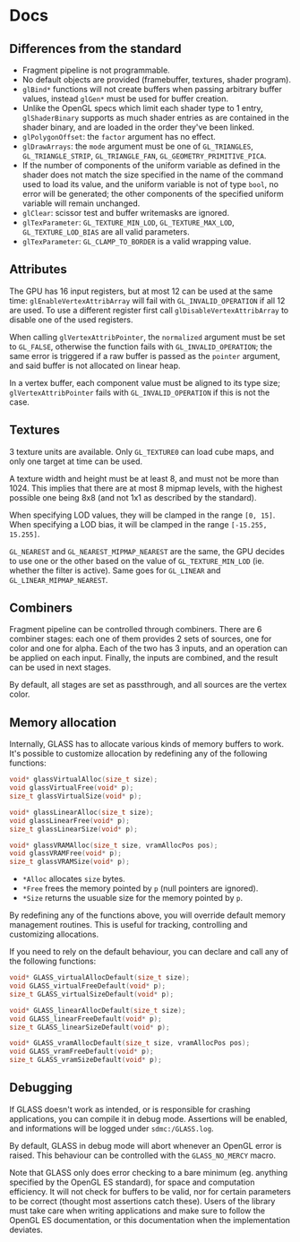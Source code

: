 # Docs

## Differences from the standard

- Fragment pipeline is not programmable.
- No default objects are provided (framebuffer, textures, shader program).
- `glBind*` functions will not create buffers when passing arbitrary buffer values, instead `glGen*` must be used for buffer creation.
- Unlike the OpenGL specs which limit each shader type to 1 entry, `glShaderBinary` supports as much shader entries as are contained in the shader binary, and are loaded in the order they've been linked.
- `glPolygonOffset`: the `factor` argument has no effect.
- `glDrawArrays`: the `mode` argument must be one of `GL_TRIANGLES`, `GL_TRIANGLE_STRIP`, `GL_TRIANGLE_FAN`, `GL_GEOMETRY_PRIMITIVE_PICA`.
- If the number of components of the uniform variable as defined in the shader does not match the size specified in the name of the command used to load its value, and the uniform variable is not of type `bool`, no error will be generated; the other components of the specified uniform variable will remain unchanged.
- `glClear`: scissor test and buffer writemasks are ignored.
- `glTexParameter`: `GL_TEXTURE_MIN_LOD`, `GL_TEXTURE_MAX_LOD`, `GL_TEXTURE_LOD_BIAS` are all valid parameters.
- `glTexParameter`: `GL_CLAMP_TO_BORDER` is a valid wrapping value.

## Attributes

The GPU has 16 input registers, but at most 12 can be used at the same time: `glEnableVertexAttribArray` will fail with `GL_INVALID_OPERATION` if all 12 are used. To use a different register first call `glDisableVertexAttribArray` to disable one of the used registers.

When calling `glVertexAttribPointer`, the `normalized` argument must be set to `GL_FALSE`, otherwise the function fails with `GL_INVALID_OPERATION`; the same error is triggered if a raw buffer is passed as the `pointer` argument, and said buffer is not allocated on linear heap.

In a vertex buffer, each component value must be aligned to its type size; `glVertexAttribPointer` fails with `GL_INVALID_OPERATION` if this is not the case.

## Textures

3 texture units are available. Only `GL_TEXTURE0` can load cube maps, and only one target at time can be used.

A texture width and height must be at least 8, and must not be more than 1024. This implies that there are at most 8 mipmap levels, with the highest possible one being 8x8 (and not 1x1 as described by the standard).

When specifying LOD values, they will be clamped in the range `[0, 15]`. When specifying a LOD bias, it will be clamped in the range `[-15.255, 15.255]`.

`GL_NEAREST` and `GL_NEAREST_MIPMAP_NEAREST` are the same, the GPU decides to use one or the other based on the value of `GL_TEXTURE_MIN_LOD` (ie. whether the filter is active). Same goes for `GL_LINEAR` and `GL_LINEAR_MIPMAP_NEAREST`.

## Combiners

Fragment pipeline can be controlled through combiners. There are 6 combiner stages: each one of them provides 2 sets of sources, one for color and one for alpha. Each of the two has 3 inputs, and an operation can be applied on each input. Finally, the inputs are combined, and the result can be used in next stages.

By default, all stages are set as passthrough, and all sources are the vertex color.

## Memory allocation

Internally, GLASS has to allocate various kinds of memory buffers to work. It's possible to customize allocation by redefining any of the following functions:

```c
void* glassVirtualAlloc(size_t size);
void glassVirtualFree(void* p);
size_t glassVirtualSize(void* p);

void* glassLinearAlloc(size_t size);
void glassLinearFree(void* p);
size_t glassLinearSize(void* p);

void* glassVRAMAlloc(size_t size, vramAllocPos pos);
void glassVRAMFree(void* p);
size_t glassVRAMSize(void* p);
```

- `*Alloc` allocates `size` bytes.
- `*Free` frees the memory pointed by `p` (null pointers are ignored).
- `*Size` returns the usuable size for the memory pointed by `p`.

By redefining any of the functions above, you will override default memory management routines. This is useful for tracking, controlling and customizing allocations.

If you need to rely on the default behaviour, you can declare and call any of the following functions:

```c
void* GLASS_virtualAllocDefault(size_t size);
void GLASS_virtualFreeDefault(void* p);
size_t GLASS_virtualSizeDefault(void* p);

void* GLASS_linearAllocDefault(size_t size);
void GLASS_linearFreeDefault(void* p);
size_t GLASS_linearSizeDefault(void* p);

void* GLASS_vramAllocDefault(size_t size, vramAllocPos pos);
void GLASS_vramFreeDefault(void* p);
size_t GLASS_vramSizeDefault(void* p);
```

## Debugging

If GLASS doesn't work as intended, or is responsible for crashing applications, you can compile it in debug mode. Assertions will be enabled, and informations will be logged under `sdmc:/GLASS.log`.

By default, GLASS in debug mode will abort whenever an OpenGL error is raised. This behaviour can be controlled with the `GLASS_NO_MERCY` macro.

Note that GLASS only does error checking to a bare minimum (eg. anything specified by the OpenGL ES standard), for space and computation efficiency. It will not check for buffers to be valid, nor for certain parameters to be correct (thought most assertions catch these). Users of the library must take care when writing applications and make sure to follow the OpenGL ES documentation, or this documentation when the implementation deviates.